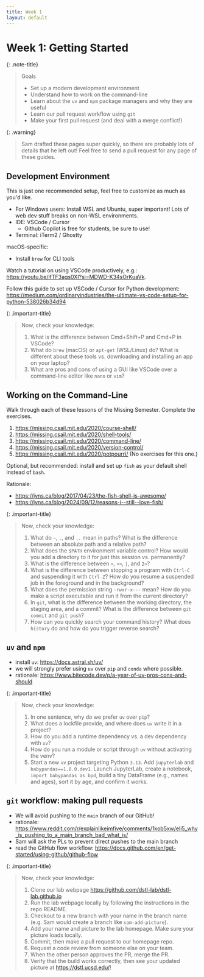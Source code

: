 ```yaml
---
title: Week 1
layout: default
---
```


# Week 1: Getting Started

{: .note-title}
> Goals
>
> - Set up a modern development environment
> - Understand how to work on the command-line
> - Learn about the `uv` and `npm` package managers and why they are useful
> - Learn our pull request workflow using `git`
> - Make your first pull request (and deal with a merge conflict!)

{: .warning}
> Sam drafted these pages super quickly, so there are probably lots of details
> that he left out! Feel free to send a pull request for any page of these
> guides.


## Development Environment

This is just one recommended setup, feel free to customize as much as you'd
like.

- For Windows users: Install WSL and Ubuntu, super important! Lots of web dev
  stuff breaks on non-WSL environments.
- IDE: VSCode / Cursor
  - Github Copilot is free for students, be sure to use!
- Terminal: iTerm2 / Ghostty

macOS-specific:
- Install `brew` for CLI tools

Watch a tutorial on using VSCode productively, e.g.:
<https://youtu.be/ifTF3ags0XI?si=MDWD-K34sOrKuaVk>.

Follow this guide to set up VSCode / Cursor for Python development:
<https://medium.com/ordinaryindustries/the-ultimate-vs-code-setup-for-python-538026b34d94>


{: .important-title}
> Now, check your knowledge:
>
> 1. What is the difference between Cmd+Shift+P and Cmd+P in VSCode?
> 1. What do `brew` (macOS) or `apt-get` (WSL/Linux) do? What is different
>    about these tools vs. downloading and installing an app on your laptop?
> 1. What are pros and cons of using a GUI like VSCode over a command-line
>    editor like `nano` or `vim`?

## Working on the Command-Line

Walk through each of these lessons of the Missing Semester. Complete the
exercises.

1. <https://missing.csail.mit.edu/2020/course-shell/>
1. <https://missing.csail.mit.edu/2020/shell-tools/>
1. <https://missing.csail.mit.edu/2020/command-line/>
1. <https://missing.csail.mit.edu/2020/version-control/>
1. <https://missing.csail.mit.edu/2020/potpourri/> (No exercises for this one.)

Optional, but recommended: install and set up `fish` as your default shell
instead of `bash`.

Rationale:

- <https://jvns.ca/blog/2017/04/23/the-fish-shell-is-awesome/>
- <https://jvns.ca/blog/2024/09/12/reasons-i--still--love-fish/>


{: .important-title}
> Now, check your knowledge:
>
> 1. What do `~`, `.`, and `..` mean in paths? What is the difference
>    between an absolute path and a relative path?
> 1. What does the `$PATH` environment variable control? How would you add a
>    directory to it for just this session vs. permanently?
> 1. What is the difference between `>`, `>>`, `|`, and `2>`?
> 1. What is the difference between stopping a program with `Ctrl-C` and
>    suspending it with `Ctrl-Z`? How do you resume a suspended job in the
>    foreground and in the background?
> 1. What does the permission string `-rwxr-x---` mean? How do you make a
>    script executable and run it from the current directory?
> 1. In `git`, what is the difference between the working directory, the
>    staging area, and a commit? What is the difference between `git commit`
>    and `git push`?
> 1. How can you quickly search your command history? What does `history` do
>    and how do you trigger reverse search?

## `uv` and `npm`

- install `uv`: <https://docs.astral.sh/uv/>
- we will strongly prefer using `uv` over `pip` and `conda` where possible.
- rationale: <https://www.bitecode.dev/p/a-year-of-uv-pros-cons-and-should>


{: .important-title}
> Now, check your knowledge:
>
> 1. In one sentence, why do we prefer `uv` over `pip`?
> 1. What does a lockfile provide, and where does `uv` write it in a project?
> 1. How do you add a runtime dependency vs. a dev dependency with `uv`?
> 1. How do you run a module or script through `uv` without activating the venv?
> 1. Start a new `uv` project targeting Python `3.13`. Add `jupyterlab` and
>    `babypandas==1.0.0.dev1`. Launch JupyterLab, create a notebook, `import
>    babypandas as bpd`, build a tiny DataFrame (e.g., names and ages), sort it
>    by age, and confirm it works.

## `git` workflow: making pull requests

- We will avoid pushing to the `main` branch of our GitHub!
- rationale:
  <https://www.reddit.com/r/explainlikeimfive/comments/1kob5xw/eli5_why_is_pushing_to_a_main_branch_bad_what_is/>
- Sam will ask the PLs to prevent direct pushes to the main branch
- read the GitHub flow workflow:
  <https://docs.github.com/en/get-started/using-github/github-flow>


{: .important-title}
> Now, check your knowledge:
>
> 1. Clone our lab webpage <https://github.com/dstl-lab/dstl-lab.github.io>
> 1. Run the lab webpage locally by following the instructions in the repo
>    README.
> 1. Checkout to a new branch with your name in the branch name (e.g. Sam would
>    create a branch like `sam-add-picture`).
> 1. Add your name and picture to the lab homepage. Make sure your picture loads
>    locally.
> 1. Commit, then make a pull request to our homepage repo.
> 1. Request a code review from someone else on your team.
> 1. When the other person approves the PR, merge the PR.
> 1. Verify that the build works correctly, then see your updated picture at
>    <https://dstl.ucsd.edu/>!
